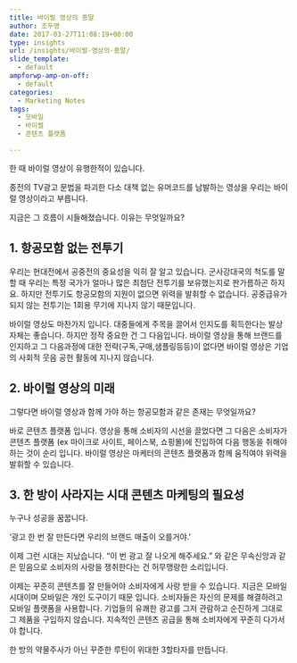 ```yaml
---
title: 바이럴 영상의 종말
author: 조두영
date: 2017-03-27T11:08:19+00:00
type: insights
url: /insights/바이럴-영상의-종말/
slide_template:
  - default
ampforwp-amp-on-off:
  - default
categories:
  - Marketing Notes
tags:
  - 모바일
  - 바이럴
  - 콘텐츠 플랫폼

---
```

한 때 바이럴 영상이 유행한적이 있습니다.

종전의 TV광고 문법을 파괴한 다소 대책 없는 유머코드를 남발하는 영상을 우리는 바이럴 영상이라고 부릅니다.
  
지금은 그 흐름이 시들해졌습니다. 이유는 무엇일까요?

## 1. 항공모함 없는 전투기

우리는 현대전에서 공중전의 중요성을 익히 잘 알고 있습니다. 군사강대국의 척도를 말할 때 우리는 특정 국가가 얼마나 많은 최첨단 전투기를 보유했는지로 판가름하곤 하지요. 하지만 전투기도 항공모함의 지원이 없으면 위력을 발휘할 수 없습니다. 공중급유가 되지 않는 전투기는 1회용 무기에 지나지 않기 때문입니다.

바이럴 영상도 마찬가지 입니다. 대중들에게 주목을 끌어서 인지도를 획득한다는 발상 자체는 좋습니다. 하지만 정작 중요한 건 그 다음입니다. 바이럴 영상을 통해 브랜드를 인지하고 그 다음과정에 대한 전략(구독,구매,샘플링등등)이 없다면 바이럴 영상은 기업의 사회적 웃음 공헌 활동에 지나지 않습니다.

## 2. 바이럴 영상의 미래

그렇다면 바이럴 영상과 함께 가야 하는 항공모함과 같은 존재는 무엇일까요?

바로 콘텐츠 플랫폼 입니다. 영상을 통해 소비자의 시선을 끌었다면 그 다음은 소비자가 콘텐츠 플랫폼 (ex 마이크로 사이트, 페이스북, 쇼핑몰)에 진입하여 다음 행동을 취해야 하는 것이 순리 입니다. 바이럴 영상은 마케터의 콘텐츠 플랫폼과 함께 움직여야 위력을 발휘할 수 있습니다.

## 3. 한 방이 사라지는 시대 콘텐츠 마케팅의 필요성

누구나 성공을 꿈꿉니다.
  
&#8216;광고 한 번 잘 만든다면 우리의 브랜드 매출이 오를거야.&#8217;
  
이제 그런 시대는 지났습니다. “이 번 광고 잘 나오게 해주세요.” 와 같은 무속신앙과 같은 믿음으로 소비자의 사랑을 쟁취한다는 건 허무맹랑한 소리입니다.

이제는 꾸준히 콘텐츠를 잘 만들어야 소비자에게 사랑 받을 수 있습니다. 지금은 모바일 시대이며 모바일은 개인 도구이기 때문 입니다. 소비자들은 자신의 문제를 해결하려고 모바일 플랫폼을 사용합니다. 기업들의 유쾌한 광고를 그저 관람하고 순진하게 그대로 그 제품을 구입하지 않습니다. 지속적인 콘텐츠 공급을 통해 소비자에게 꾸준히 다가서야 합니다.

한 방의 약물주사가 아닌 꾸준한 루틴이 위대한 3할타자를 만듭니다.